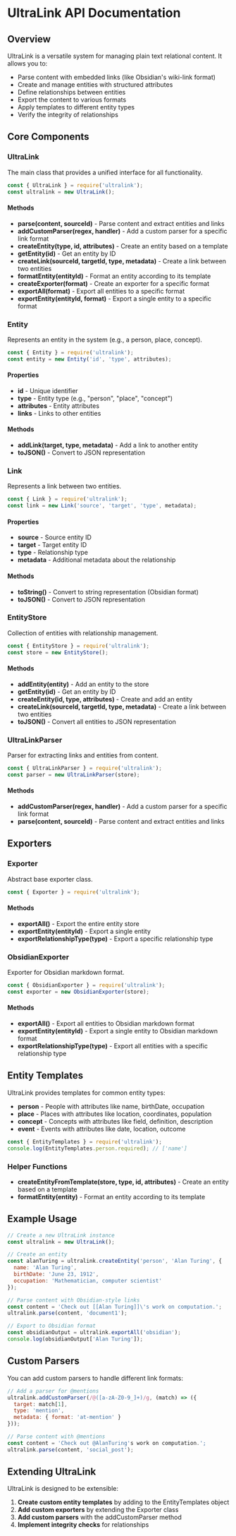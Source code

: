 # UltraLink API Documentation

## Overview

UltraLink is a versatile system for managing plain text relational content. It allows you to:

- Parse content with embedded links (like Obsidian's wiki-link format)
- Create and manage entities with structured attributes
- Define relationships between entities
- Export the content to various formats
- Apply templates to different entity types
- Verify the integrity of relationships

## Core Components

### UltraLink

The main class that provides a unified interface for all functionality.

```javascript
const { UltraLink } = require('ultralink');
const ultralink = new UltraLink();
```

#### Methods

- **parse(content, sourceId)** - Parse content and extract entities and links
- **addCustomParser(regex, handler)** - Add a custom parser for a specific link format
- **createEntity(type, id, attributes)** - Create an entity based on a template
- **getEntity(id)** - Get an entity by ID
- **createLink(sourceId, targetId, type, metadata)** - Create a link between two entities
- **formatEntity(entityId)** - Format an entity according to its template
- **createExporter(format)** - Create an exporter for a specific format
- **exportAll(format)** - Export all entities to a specific format
- **exportEntity(entityId, format)** - Export a single entity to a specific format

### Entity

Represents an entity in the system (e.g., a person, place, concept).

```javascript
const { Entity } = require('ultralink');
const entity = new Entity('id', 'type', attributes);
```

#### Properties

- **id** - Unique identifier
- **type** - Entity type (e.g., "person", "place", "concept")
- **attributes** - Entity attributes
- **links** - Links to other entities

#### Methods

- **addLink(target, type, metadata)** - Add a link to another entity
- **toJSON()** - Convert to JSON representation

### Link

Represents a link between two entities.

```javascript
const { Link } = require('ultralink');
const link = new Link('source', 'target', 'type', metadata);
```

#### Properties

- **source** - Source entity ID
- **target** - Target entity ID
- **type** - Relationship type
- **metadata** - Additional metadata about the relationship

#### Methods

- **toString()** - Convert to string representation (Obsidian format)
- **toJSON()** - Convert to JSON representation

### EntityStore

Collection of entities with relationship management.

```javascript
const { EntityStore } = require('ultralink');
const store = new EntityStore();
```

#### Methods

- **addEntity(entity)** - Add an entity to the store
- **getEntity(id)** - Get an entity by ID
- **createEntity(id, type, attributes)** - Create and add an entity
- **createLink(sourceId, targetId, type, metadata)** - Create a link between two entities
- **toJSON()** - Convert all entities to JSON representation

### UltraLinkParser

Parser for extracting links and entities from content.

```javascript
const { UltraLinkParser } = require('ultralink');
const parser = new UltraLinkParser(store);
```

#### Methods

- **addCustomParser(regex, handler)** - Add a custom parser for a specific link format
- **parse(content, sourceId)** - Parse content and extract entities and links

## Exporters

### Exporter

Abstract base exporter class.

```javascript
const { Exporter } = require('ultralink');
```

#### Methods

- **exportAll()** - Export the entire entity store
- **exportEntity(entityId)** - Export a single entity
- **exportRelationshipType(type)** - Export a specific relationship type

### ObsidianExporter

Exporter for Obsidian markdown format.

```javascript
const { ObsidianExporter } = require('ultralink');
const exporter = new ObsidianExporter(store);
```

#### Methods

- **exportAll()** - Export all entities to Obsidian markdown format
- **exportEntity(entityId)** - Export a single entity to Obsidian markdown format
- **exportRelationshipType(type)** - Export all entities with a specific relationship type

## Entity Templates

UltraLink provides templates for common entity types:

- **person** - People with attributes like name, birthDate, occupation
- **place** - Places with attributes like location, coordinates, population
- **concept** - Concepts with attributes like field, definition, description
- **event** - Events with attributes like date, location, outcome

```javascript
const { EntityTemplates } = require('ultralink');
console.log(EntityTemplates.person.required); // ['name']
```

### Helper Functions

- **createEntityFromTemplate(store, type, id, attributes)** - Create an entity based on a template
- **formatEntity(entity)** - Format an entity according to its template

## Example Usage

```javascript
// Create a new UltraLink instance
const ultralink = new UltraLink();

// Create an entity
const alanTuring = ultralink.createEntity('person', 'Alan Turing', {
  name: 'Alan Turing',
  birthDate: 'June 23, 1912',
  occupation: 'Mathematician, computer scientist'
});

// Parse content with Obsidian-style links
const content = 'Check out [[Alan Turing]]\'s work on computation.';
ultralink.parse(content, 'document1');

// Export to Obsidian format
const obsidianOutput = ultralink.exportAll('obsidian');
console.log(obsidianOutput['Alan Turing']);
```

## Custom Parsers

You can add custom parsers to handle different link formats:

```javascript
// Add a parser for @mentions
ultralink.addCustomParser(/@([a-zA-Z0-9_]+)/g, (match) => ({
  target: match[1],
  type: 'mention',
  metadata: { format: 'at-mention' }
}));

// Parse content with @mentions
const content = 'Check out @AlanTuring's work on computation.';
ultralink.parse(content, 'social_post');
```

## Extending UltraLink

UltraLink is designed to be extensible:

1. **Create custom entity templates** by adding to the EntityTemplates object
2. **Add custom exporters** by extending the Exporter class
3. **Add custom parsers** with the addCustomParser method
4. **Implement integrity checks** for relationships 